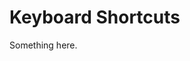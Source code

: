 [title]: # (Keyboard Shortcuts)
[tags]: # (XXX)
[priority]: # (692)
# Keyboard Shortcuts
Something here.
